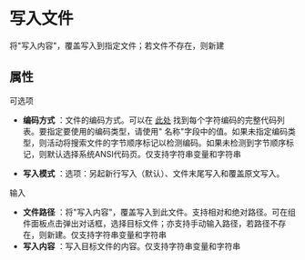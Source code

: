 # 写入文件

将&quot;写入内容&quot;，覆盖写入到指定文件；若文件不存在，则新建

## 属性

可选项

- **编码方式** ：文件的编码方式。可以在 [此处](../../Appendix/Encoding.md?_v=v2020.4) 找到每个字符编码的完整代码列表。要指定要使用的编码类型，请使用&quot; 名称&quot;字段中的值。如果未指定编码类型，则活动将搜索文件的字节顺序标记以检测编码。如果未检测到字节顺序标记，则默认选择系统ANSI代码页。仅支持字符串变量和字符串

- **写入模式** ：选项：另起新行写入（默认）、文件末尾写入和覆盖原文写入。

输入

- **文件路径** ：将&quot;写入内容&quot;，覆盖写入到此文件。支持相对和绝对路径。可在组件面板点击弹出对话框，选择目标文件；亦支持手动输入路径，若路径不存在，则新建。仅支持字符串变量和字符串
- **写入内容** ：写入目标文件的内容。仅支持字符串变量和字符串


